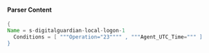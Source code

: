 #### Parser Content
```Java
{
Name = s-digitalguardian-local-logon-1
  Conditions = [ """Operation="23"""" , """Agent_UTC_Time=""" ]
}
```